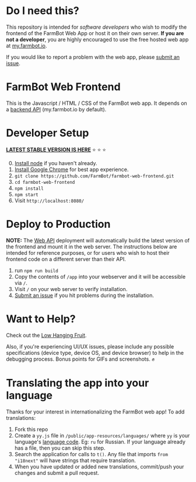 # Do I need this?

This repository is intended for *software developers* who wish to modify the frontend of the FarmBot Web App or host it on their own server. **If you are not a developer**, you are highly encouraged to use the free hosted web app at [my.farmbot.io](http://my.farmbot.io/).

If you would like to report a problem with the web app, please [submit an issue](https://github.com/FarmBot/farmbot-web-frontend/issues/new).

# FarmBot Web Frontend

 This is the Javascript / HTML / CSS of the FarmBot web app. It depends on a [backend API](https://github.com/FarmBot/Farmbot-Web-API) (my.farmbot.io by default).

# Developer Setup

**[LATEST STABLE VERSION IS HERE](https://github.com/FarmBot/farmbot-web-frontend/releases)** :star: :star: :star:

0. [Install node](https://nodejs.org/en/download/) if you haven't already.
1. [Install Google Chrome](https://www.google.com/chrome/) for best app experience.
2. `git clone https://github.com/FarmBot/farmbot-web-frontend.git`
3. `cd farmbot-web-frontend`
4. `npm install`
5. `npm start`
6. Visit `http://localhost:8080/`

# Deploy to Production

**NOTE:** The [Web API](https://github.com/FarmBot/Farmbot-Web-API) deployment will automatically build the latest version of the frontend and mount it in the web server. The instructions below are intended for reference purposes, or for users who wish to host their frontend code on a different server than their API.

1. run `npm run build`
2. Copy the contents of `/app` into your webserver and it will be accessible via `/`.
3. Visit `/` on your web server to verify installation.
4. [Submit an issue](https://github.com/FarmBot/farmbot-web-frontend/issues/new?title=Installation%20Failure) if you hit problems during the installation.

# Want to Help?

Check out the [Low Hanging Fruit](https://github.com/FarmBot/farmbot-web-frontend/search?l=typescript&q=TODO&utf8=%E2%9C%93).

Also, if you're experiencing UI/UX issues, please include any possible specifications (device type, device OS, and device browser) to help in the debugging process. Bonus points for GIFs and screenshots. :fist:

# Translating the app into your language
Thanks for your interest in internationalizing the FarmBot web app! To add translations:

1. Fork this repo
2. Create a `yy.js` file in ``/public/app-resources/languages/`` where `yy` is your language's [language code](http://www.science.co.il/Language/Locale-codes.php). Eg: `ru` for Russian. If your language already has a file, then you can skip this step.
3. Search the application for calls to `t()`. Any file that imports `from "i18next"` will have strings that require translation.
4. When you have updated or added new translations, commit/push your changes and submit a pull request.
